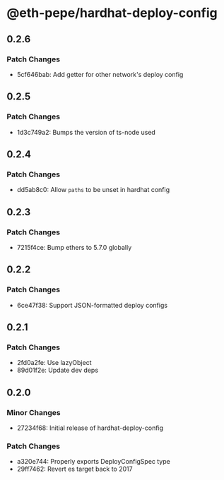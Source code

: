 # @eth-pepe/hardhat-deploy-config

## 0.2.6

### Patch Changes

- 5cf646bab: Add getter for other network's deploy config

## 0.2.5

### Patch Changes

- 1d3c749a2: Bumps the version of ts-node used

## 0.2.4

### Patch Changes

- dd5ab8c0: Allow `paths` to be unset in hardhat config

## 0.2.3

### Patch Changes

- 7215f4ce: Bump ethers to 5.7.0 globally

## 0.2.2

### Patch Changes

- 6ce47f38: Support JSON-formatted deploy configs

## 0.2.1

### Patch Changes

- 2fd0a2fe: Use lazyObject
- 89d01f2e: Update dev deps

## 0.2.0

### Minor Changes

- 27234f68: Initial release of hardhat-deploy-config

### Patch Changes

- a320e744: Properly exports DeployConfigSpec type
- 29ff7462: Revert es target back to 2017
